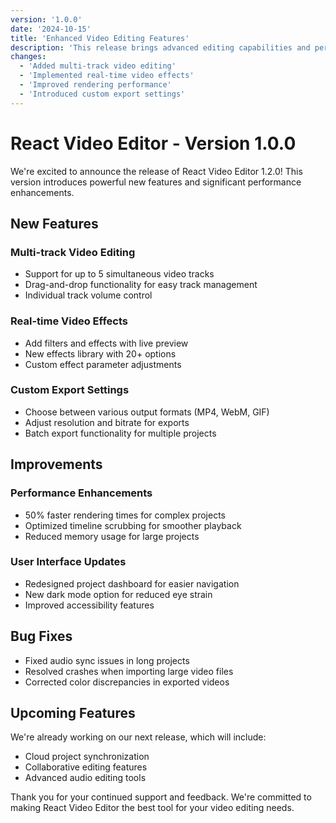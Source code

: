 ```yaml
---
version: '1.0.0'
date: '2024-10-15'
title: 'Enhanced Video Editing Features'
description: 'This release brings advanced editing capabilities and performance improvements.'
changes:
  - 'Added multi-track video editing'
  - 'Implemented real-time video effects'
  - 'Improved rendering performance'
  - 'Introduced custom export settings'
---
```


# React Video Editor - Version 1.0.0

We're excited to announce the release of React Video Editor 1.2.0! This version introduces powerful new features and significant performance enhancements.

## New Features

### Multi-track Video Editing
- Support for up to 5 simultaneous video tracks
- Drag-and-drop functionality for easy track management
- Individual track volume control

### Real-time Video Effects
- Add filters and effects with live preview
- New effects library with 20+ options
- Custom effect parameter adjustments

### Custom Export Settings
- Choose between various output formats (MP4, WebM, GIF)
- Adjust resolution and bitrate for exports
- Batch export functionality for multiple projects

## Improvements

### Performance Enhancements
- 50% faster rendering times for complex projects
- Optimized timeline scrubbing for smoother playback
- Reduced memory usage for large projects

### User Interface Updates
- Redesigned project dashboard for easier navigation
- New dark mode option for reduced eye strain
- Improved accessibility features

## Bug Fixes
- Fixed audio sync issues in long projects
- Resolved crashes when importing large video files
- Corrected color discrepancies in exported videos

## Upcoming Features
We're already working on our next release, which will include:
- Cloud project synchronization
- Collaborative editing features
- Advanced audio editing tools

Thank you for your continued support and feedback. We're committed to making React Video Editor the best tool for your video editing needs.